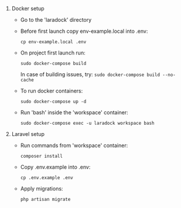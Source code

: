 1. Docker setup
    * Go to the 'laradock' directory
    
    * Before first launch copy env-example.local into .env:
        ```
        cp env-example.local .env
        ```
    
    * On project first launch run: 
        ```
        sudo docker-compose build
        ```
        In case of building issues, try: `sudo docker-compose build --no-cache`
    
    * To run docker containers:
        ```
        sudo docker-compose up -d
        ```
    
    * Run 'bash' inside the 'workspace' container:
        ```
        sudo docker-compose exec -u laradock workspace bash
        ```
2. Laravel setup

    * Run commands from 'workspace' container:
        ```
        composer install
    
    * Copy .env.example into .env:
        ```
        cp .env.example .env
        ```
      
    * Apply migrations:
        ```
        php artisan migrate
        ```
